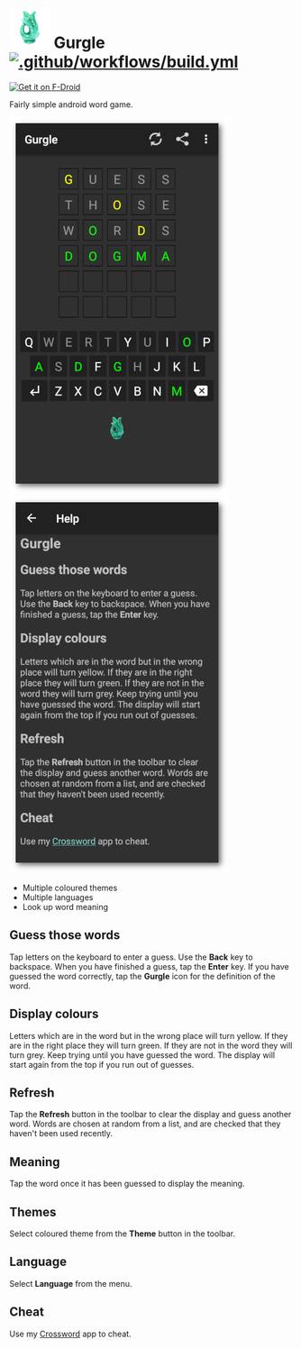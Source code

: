 # ![Logo](src/main/res/drawable-hdpi/ic_launcher.png) Gurgle [![.github/workflows/build.yml](https://github.com/billthefarmer/gurgle/actions/workflows/build.yml/badge.svg)](https://github.com/billthefarmer/gurgle/actions/workflows/build.yml)

[<img src="https://fdroid.gitlab.io/artwork/badge/get-it-on.svg"
     alt="Get it on F-Droid"
     height="80">](https://f-droid.org/packages/org.billthefarmer.gurgle/)

Fairly simple android word game.

![Gurgle](https://github.com/billthefarmer/billthefarmer.github.io/raw/master/images/Gurgle.png) ![Help](https://github.com/billthefarmer/billthefarmer.github.io/raw/master/images/Gurgle-help.png)

 * Multiple coloured themes
 * Multiple languages
 * Look up word meaning

## Guess those words
Tap letters on the keyboard to enter a guess. Use the **Back** key to
backspace. When you have finished a guess, tap the **Enter** key. If
you have guessed the word correctly, tap the **Gurgle** icon for the
definition of the word.

## Display colours
Letters which are in the word but in the wrong place will turn
yellow. If they are in the right place they will turn green. If they
are not in the word they will turn grey. Keep trying until you have
guessed the word. The display will start again from the top if you run
out of guesses.

## Refresh
Tap the **Refresh** button in the toolbar to clear the display and
guess another word. Words are chosen at random from a list, and are
checked that they haven't been used recently.

## Meaning
Tap the word once it has been guessed to display the meaning.

## Themes
Select coloured theme from the **Theme** button in the toolbar.

## Language
Select **Language** from the menu.

## Cheat
Use my [Crossword](https://github.com/billthefarmer/crossword) app to
cheat.
